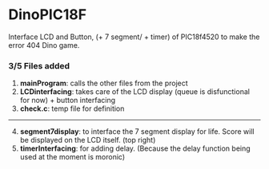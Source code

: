 # DinoPIC18F
Interface LCD and Button, (+ 7 segment/ + timer) of PIC18f4520 to make the error 404 Dino game.

### 3/5 Files added

 1. **mainProgram**: calls the other files from the project  
 2. **LCDinterfacing**: takes care of the LCD display (queue is disfunctional for now) + button interfacing  
 3. **check.c**: temp file for definition    
 
 
 ----
 4. **segment7display**: to interface the 7 segment display for life. Score will be displayed on the LCD itself. (top right)  
 5. **timerInterfacing**: for adding delay. (Because the delay function being used at the moment is moronic)  

